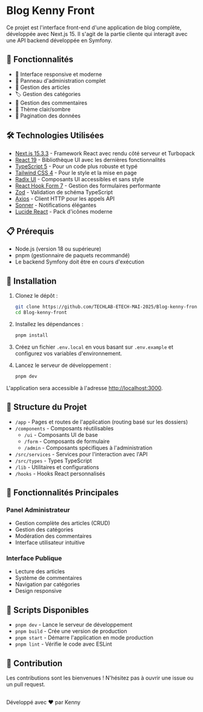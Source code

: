 # Blog Kenny Front

Ce projet est l'interface front-end d'une application de blog complète, développée avec Next.js 15. Il s'agit de la partie cliente qui interagit avec une API backend développée en Symfony.

## 🚀 Fonctionnalités

- 📱 Interface responsive et moderne
- 🔐 Panneau d'administration complet
- 📝 Gestion des articles
- 🏷️ Gestion des catégories
- 💬 Gestion des commentaires
- 🎨 Thème clair/sombre
- 🔄 Pagination des données

## 🛠️ Technologies Utilisées

- [Next.js 15.3.3](https://nextjs.org/) - Framework React avec rendu côté serveur et Turbopack
- [React 19](https://react.dev/) - Bibliothèque UI avec les dernières fonctionnalités
- [TypeScript 5](https://www.typescriptlang.org/) - Pour un code plus robuste et typé
- [Tailwind CSS 4](https://tailwindcss.com/) - Pour le style et la mise en page
- [Radix UI](https://www.radix-ui.com/) - Composants UI accessibles et sans style
- [React Hook Form 7](https://react-hook-form.com/) - Gestion des formulaires performante
- [Zod](https://zod.dev/) - Validation de schéma TypeScript
- [Axios](https://axios-http.com/) - Client HTTP pour les appels API
- [Sonner](https://sonner.emilkowal.ski/) - Notifications élégantes
- [Lucide React](https://lucide.dev/) - Pack d'icônes moderne

## 📋 Prérequis

- Node.js (version 18 ou supérieure)
- pnpm (gestionnaire de paquets recommandé)
- Le backend Symfony doit être en cours d'exécution

## 🚀 Installation

1. Clonez le dépôt :

   ```bash
   git clone https://github.com/TECHLAB-ETECH-MAI-2025/Blog-kenny-front.git
   cd Blog-kenny-front
   ```

2. Installez les dépendances :

   ```bash
   pnpm install
   ```

3. Créez un fichier `.env.local` en vous basant sur `.env.example` et configurez vos variables d'environnement.

4. Lancez le serveur de développement :

   ```bash
   pnpm dev
   ```

L'application sera accessible à l'adresse [http://localhost:3000](http://localhost:3000).

## 📁 Structure du Projet

- `/app` - Pages et routes de l'application (routing basé sur les dossiers)
- `/components` - Composants réutilisables
  - `/ui` - Composants UI de base
  - `/form` - Composants de formulaire
  - `/admin` - Composants spécifiques à l'administration
- `/src/services` - Services pour l'interaction avec l'API
- `/src/types` - Types TypeScript
- `/lib` - Utilitaires et configurations
- `/hooks` - Hooks React personnalisés

## 🔑 Fonctionnalités Principales

### Panel Administrateur

- Gestion complète des articles (CRUD)
- Gestion des catégories
- Modération des commentaires
- Interface utilisateur intuitive

### Interface Publique

- Lecture des articles
- Système de commentaires
- Navigation par catégories
- Design responsive

## 🔧 Scripts Disponibles

- `pnpm dev` - Lance le serveur de développement
- `pnpm build` - Crée une version de production
- `pnpm start` - Démarre l'application en mode production
- `pnpm lint` - Vérifie le code avec ESLint

## 🤝 Contribution

Les contributions sont les bienvenues ! N'hésitez pas à ouvrir une issue ou un pull request.

##

Développé avec ❤️ par Kenny
